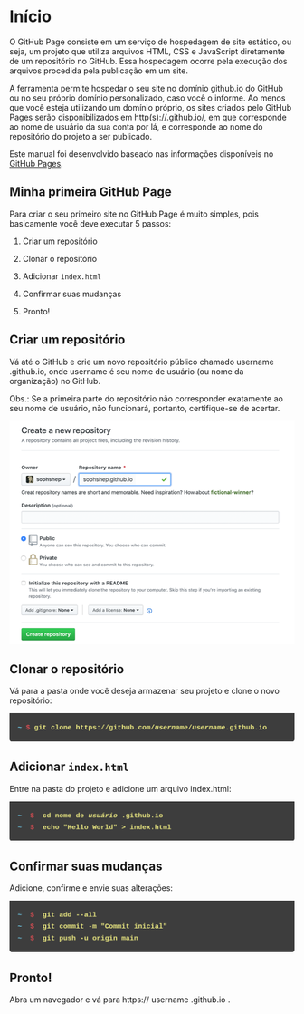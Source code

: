 # Início

O GitHub Page consiste em um serviço de hospedagem de site estático, ou seja, um projeto que utiliza arquivos HTML, CSS e JavaScript diretamente de um repositório no GitHub. 
Essa hospedagem ocorre pela execução dos arquivos procedida pela publicação em um site.

A ferramenta permite hospedar o seu site no domínio github.io do GitHub ou no seu próprio domínio personalizado, caso você o informe. 
Ao menos que você esteja utilizando um domínio próprio, os sites criados pelo GitHub Pages serão disponibilizados em 
http(s)://<username>.github.io/<repository>, em que <username> corresponde ao nome de usuário da sua conta por lá, e <repository> corresponde ao nome do repositório do projeto a ser publicado.

Este manual foi desenvolvido baseado nas informações disponíveis no [GitHub Pages](https://pages.github.com/).

## Minha primeira GitHub Page

Para criar o seu primeiro site no GitHub Page é muito simples, pois basicamente você deve executar 5 passos:

1. Criar um repositório

2. Clonar o repositório

3. Adicionar ``index.html``

4. Confirmar suas mudanças

5. Pronto!


## Criar um repositório

Vá até o GitHub e crie um novo repositório público chamado username .github.io, 
onde username é seu nome de usuário (ou nome da organização) no GitHub.

  Obs.: Se a primeira parte do repositório não corresponder exatamente ao seu nome de usuário, 
  não funcionará, portanto, certifique-se de acertar.
  
<p align="center">
  <img src="./images/git2.png" alt="criar repositorio">
</p>
  
## Clonar o repositório
  
Vá para a pasta onde você deseja armazenar seu projeto e clone o novo repositório:
  
  <p align="center">
  <img src="./images/git.png" alt="clonar repositorio">
</p>
  
## Adicionar ``index.html``
  
Entre na pasta do projeto e adicione um arquivo index.html:
  
  <p align="center">
  <img src="./images/git3.png" alt="adicionar html">
</p>
 
## Confirmar suas mudanças
 
Adicione, confirme e envie suas alterações:
  
 <p align="center">
  <img src="./images/git4.png" alt="comiit">
</p>
 
## Pronto!
 
 Abra um navegador e vá para https:// username .github.io .
